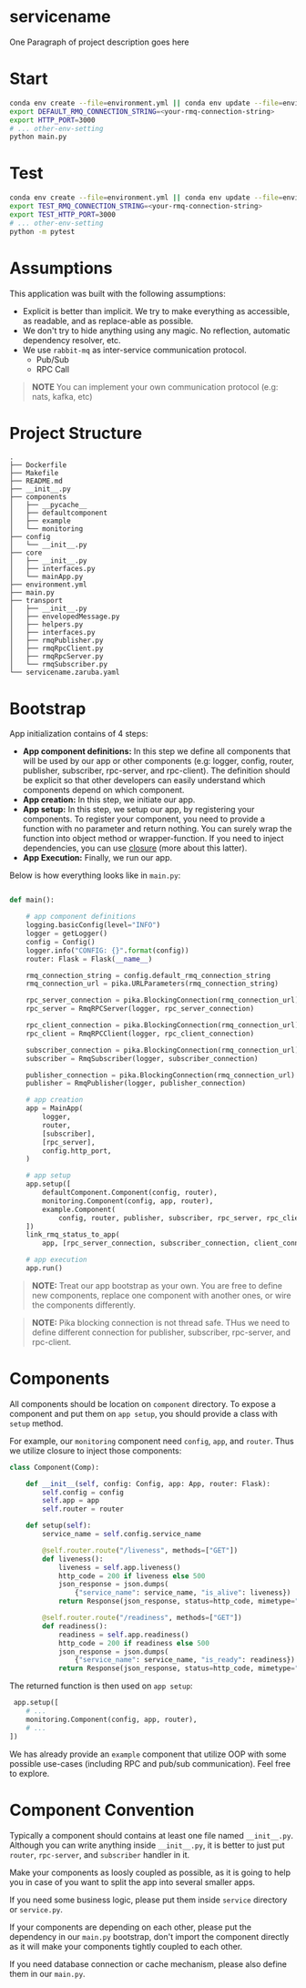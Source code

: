 # servicename

One Paragraph of project description goes here

# Start

```sh
conda env create --file=environment.yml || conda env update --file=environment.yml  --prune 
export DEFAULT_RMQ_CONNECTION_STRING=<your-rmq-connection-string>
export HTTP_PORT=3000
# ... other-env-setting
python main.py
```

# Test

```sh
conda env create --file=environment.yml || conda env update --file=environment.yml  --prune 
export TEST_RMQ_CONNECTION_STRING=<your-rmq-connection-string>
export TEST_HTTP_PORT=3000
# ... other-env-setting
python -m pytest
```

# Assumptions

This application was built with the following assumptions:

* Explicit is better than implicit. We try to make everything as accessible, as readable, and as replace-able as possible. 
* We don't try to hide anything using any magic. No reflection, automatic dependency resolver, etc.
* We use `rabbit-mq` as inter-service communication protocol.
	- Pub/Sub
	- RPC Call

>__NOTE__ You can implement your own communication protocol (e.g: nats, kafka, etc)

# Project Structure 

```
.
├── Dockerfile
├── Makefile
├── README.md
├── __init__.py
├── components
│   ├── __pycache__
│   ├── defaultcomponent
│   ├── example
│   └── monitoring
├── config
│   └── __init__.py
├── core
│   ├── __init__.py
│   ├── interfaces.py
│   └── mainApp.py
├── environment.yml
├── main.py
├── transport
│   ├── __init__.py
│   ├── envelopedMessage.py
│   ├── helpers.py
│   ├── interfaces.py
│   ├── rmqPublisher.py
│   ├── rmqRpcClient.py
│   ├── rmqRpcServer.py
│   └── rmqSubscriber.py
└── servicename.zaruba.yaml
```

# Bootstrap

App initialization contains of 4 steps:

* __App component definitions:__ In this step we define all components that will be used by our app or other components (e.g: logger, config, router, publisher, subscriber, rpc-server, and rpc-client). The definition should be explicit so that other developers can easily understand which components depend on which component.
* __App creation:__ In this step, we initiate our app.
* __App setup:__ In this step, we setup our app, by registering your components. To register your component, you need to provide a function with no parameter and return nothing. You can surely wrap the function into object method or wrapper-function. If you need to inject dependencies, you can use [closure](https://en.wikipedia.org/wiki/Closure_(computer_programming)) (more about this latter).
* __App Execution:__ Finally, we run our app.

Below is how everything looks like in `main.py`:

```python

def main():

    # app component definitions
    logging.basicConfig(level="INFO")
    logger = getLogger()
    config = Config()
    logger.info("CONFIG: {}".format(config))
    router: Flask = Flask(__name__)

    rmq_connection_string = config.default_rmq_connection_string
    rmq_connection_url = pika.URLParameters(rmq_connection_string)

    rpc_server_connection = pika.BlockingConnection(rmq_connection_url)
    rpc_server = RmqRPCServer(logger, rpc_server_connection)

    rpc_client_connection = pika.BlockingConnection(rmq_connection_url)
    rpc_client = RmqRPCClient(logger, rpc_client_connection)

    subscriber_connection = pika.BlockingConnection(rmq_connection_url)
    subscriber = RmqSubscriber(logger, subscriber_connection)

    publisher_connection = pika.BlockingConnection(rmq_connection_url)
    publisher = RmqPublisher(logger, publisher_connection)

    # app creation
    app = MainApp(
        logger,
        router,
        [subscriber],
        [rpc_server],
        config.http_port,
    )

    # app setup
    app.setup([
        defaultComponent.Component(config, router),
        monitoring.Component(config, app, router),
        example.Component(
            config, router, publisher, subscriber, rpc_server, rpc_client)
    ])
    link_rmq_status_to_app(
        app, [rpc_server_connection, subscriber_connection, client_connection])

    # app execution
    app.run()
```

> __NOTE:__ Treat our app bootstrap as your own. You are free to define new components, replace one component with another ones, or wire the components differently.

> __NOTE:__ Pika blocking connection is not thread safe. THus we need to define different connection for publisher, subscriber, rpc-server, and rpc-client.

# Components

All components should be location on `component` directory. To expose a component and put them on `app setup`, you should provide a class with `setup` method.

For example, our `monitoring` component need `config`, `app`, and `router`. Thus we utilize closure to inject those components:

```python
class Component(Comp):

    def __init__(self, config: Config, app: App, router: Flask):
        self.config = config
        self.app = app
        self.router = router

    def setup(self):
        service_name = self.config.service_name

        @self.router.route("/liveness", methods=["GET"])
        def liveness():
            liveness = self.app.liveness()
            http_code = 200 if liveness else 500
            json_response = json.dumps(
                {"service_name": service_name, "is_alive": liveness})
            return Response(json_response, status=http_code, mimetype="application/json")

        @self.router.route("/readiness", methods=["GET"])
        def readiness():
            readiness = self.app.readiness()
            http_code = 200 if readiness else 500
            json_response = json.dumps(
                {"service_name": service_name, "is_ready": readiness})
            return Response(json_response, status=http_code, mimetype="application/json")

```

The returned function is then used on `app setup`:

```python
 app.setup([
	# ...
	monitoring.Component(config, app, router),
	# ...
])
```

We has already provide an `example` component that utilize OOP with some possible use-cases (including RPC and pub/sub communication). Feel free to explore.

# Component Convention

Typically a component should contains at least one file named `__init__.py`. Although you can write anything inside `__init__.py`, it is better to just put `router`, `rpc-server`, and `subscriber` handler in it.

Make your components as loosly coupled as possible, as it is going to help you in case of you want to split the app into several smaller apps.

If you need some business logic, please put them inside `service` directory or `service.py`.

If your components are depending on each other, please put the dependency in our `main.py` bootstrap, don't import the component directly as it will make your components tightly coupled to each other.

If you need database connection or cache mechanism, please also define them in our `main.py`.